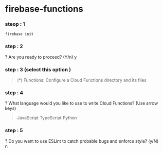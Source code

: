 # firebase-functions

### steop : 1
```
firebase init 
```
### step : 2
? Are you ready to proceed? (Y/n) y

### step : 3 (select this option )
>(*) Functions: Configure a Cloud Functions directory and its files

### step : 4 

? What language would you like to use to write Cloud Functions? (Use arrow keys)
> JavaScript
  TypeScript
  Python

### step : 5 
? Do you want to use ESLint to catch probable bugs and enforce style? (y/N) n



